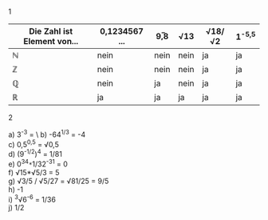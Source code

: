 1

| Die Zahl ist Element von... | 0,1234567 ... | 9,̅8 | √13  | √18/√2 | 1<sup>-5,5</sup> |
|-----------------------------|---------------|------|------|--------|------------------|
| ℕ                           | nein          | nein | nein | ja     | ja               |
| ℤ                           | nein          | nein | nein | ja     | ja               |
| ℚ                           | nein          | ja   | nein | ja     | ja               |
| ℝ                           | ja            | ja   | ja   | ja     | ja               |

2

a) 3<sup>-3</sup> =  \ 
b) -64<sup>1/3</sup> = -4 \
c) 0,5<sup>0,5</sup> = √0,5 \
d) (9<sup>-1/2</sup>)<sup>4</sup> = 1/81 \
e) 0<sup>34</sup>`*`1/32<sup>-31</sup> = 0 \
f) √15*√5/3 = 5 \
g) √3/5 / √5/27 = √81/25 = 9/5  
h) -1 \
i) <sup>3</sup>√6<sup>-6</sup> = 1/36 \
j) 1/2

